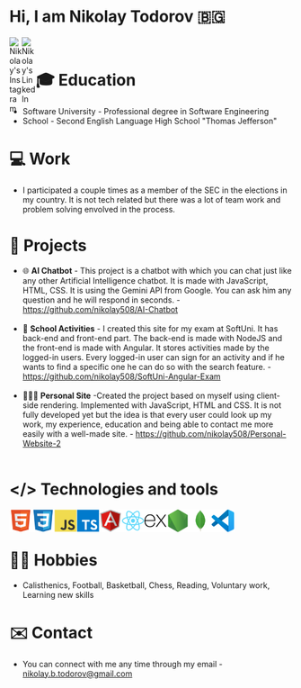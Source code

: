 # Hi, I am Nikolay Todorov 🇧🇬
<a href="https://www.instagram.com/nikolay508/">
  <img align="left" alt="Nikolay's Instagram" width="22px" src="https://raw.githubusercontent.com/hussainweb/hussainweb/main/icons/instagram.png" />
</a>
<a href="https://www.linkedin.com/in/nikolay-todorov-138b43261/">
  <img align="left" alt="Nikolay's LinkedIn" width="25px" src="https://github.com/gauravghongde/social-icons/blob/master/PNG/Color/LinkedIN.png" />
</a>
<br>

# 🎓 Education
- Software University - Professional degree in Software Engineering
- School - Second English Language High School "Thomas Jefferson"

# 💻 Work
- I participated a couple times as a member of the SEC in the elections in my country.
It is not tech related but there was a lot of team work and problem solving envolved in the process.

# 🚀 Projects
- 🌐 **AI Chatbot** - This project is a chatbot with which you can chat just like any other Artificial Intelligence chatbot. It is made with JavaScript, HTML, CSS. It is using the Gemini API from Google. You can ask him any question and he will respond in seconds. - https://github.com/nikolay508/AI-Chatbot <br><br> 
- 🏈 **School Activities** - I created this site for my exam at SoftUni. It has back-end and front-end part. The back-end is made with NodeJS and the front-end is made with Angular. It stores activities made by the logged-in users. Every logged-in user can sign for an activity and if he wants to find a specific one he can do so with the search feature. - https://github.com/nikolay508/SoftUni-Angular-Exam <br><br> 
- 👨🏼‍💻 **Personal Site** -Created the project based on myself using client-side rendering. Implemented with JavaScript, HTML and CSS. It is not fully developed yet but the idea is that every user could look up my work, my experience, education and being able to contact me more easily with a well-made site. - https://github.com/nikolay508/Personal-Website-2 
<br><br>

# </> Technologies and tools

<img align="left" alt="html" width="40px" src="https://github.com/devicons/devicon/blob/master/icons/html5/html5-original.svg" />
<img align="left" alt="css" width="40px" src="https://github.com/devicons/devicon/blob/master/icons/css3/css3-original.svg" />
<img align="left" alt="javascript" width="40px" src="https://github.com/devicons/devicon/blob/master/icons/javascript/javascript-original.svg" />
<img align="left" alt="typescript" width="40px" src="https://github.com/devicons/devicon/blob/master/icons/typescript/typescript-original.svg" />
<img align="left" alt="angular" width="40px" src="https://github.com/devicons/devicon/blob/master/icons/angularjs/angularjs-original.svg" />
<img align="left" alt="react" width="40px" src="https://github.com/devicons/devicon/blob/master/icons/react/react-original.svg" />
<img align="left" alt="express" width="40px" src="https://github.com/devicons/devicon/blob/master/icons/express/express-original.svg" />
<img align="left" alt="nodejs" width="40px" src="https://github.com/devicons/devicon/blob/master/icons/nodejs/nodejs-original.svg" />
<img align="left" alt="mongodb" width="40px" src="https://github.com/devicons/devicon/blob/master/icons/mongodb/mongodb-original.svg" />
<img align="left" alt="heroku" width="40px" src="https://github.com/devicons/devicon/blob/master/icons/vscode/vscode-original.svg" />
<br><br>

# 🏋️‍♂️ Hobbies
- Calisthenics, Football, Basketball, Chess, Reading, Voluntary work, Learning new skills

# ✉️ Contact
- You can connect with me any time through my email - nikolay.b.todorov@gmail.com
